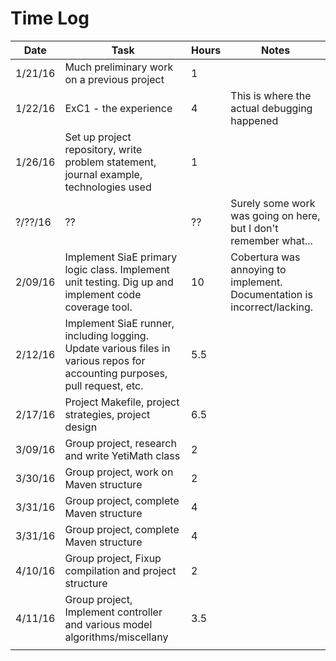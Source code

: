 # Time Log

| Date | Task | Hours | Notes|
|------|------|-------|------|
| 1/21/16 | Much preliminary work on a previous project | 1 | |
| 1/22/16 | ExC1 - the experience | 4 | This is where the actual debugging happened |
| 1/26/16 | Set up project repository, write problem statement, journal example, technologies used | 1 | |
| ?/??/16 | ?? | ?? |Surely some work was going on here, but I don't remember what...|
| 2/09/16 | Implement SiaE primary logic class. Implement unit testing. Dig up and implement code coverage tool. | 10 | Cobertura was annoying to implement. Documentation is incorrect/lacking. |  
| 2/12/16 | Implement SiaE runner, including logging. Update various files in various repos for accounting purposes, pull request, etc. | 5.5 |   |  
| 2/17/16 | Project Makefile, project strategies, project design | 6.5 |   |  
| 3/09/16 | Group project, research and write YetiMath class | 2 |   |  
| 3/30/16 | Group project, work on Maven structure | 2 |   |                  
| 3/31/16 | Group project, complete Maven structure | 4 |   | 
| 3/31/16 | Group project, complete Maven structure | 4 |   | 
| 4/10/16 | Group project, Fixup compilation and project structure | 2 |   | 
| 4/11/16 | Group project, Implement controller and various model algorithms/miscellany | 3.5 |   | 
|   |   |   |   |  
